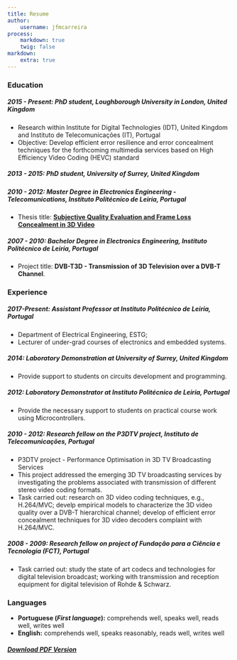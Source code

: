 ```yaml
---
title: Resume
author:
    username: jfmcarreira
process:
    markdown: true
    twig: false
markdown:
    extra: true
---
```



### **Education**

##### **2015 - Present: PhD student, Loughborough University in London, United Kingdom**
+ Research within Institute for Digital Technologies (IDT), United Kingdom and  Instituto de Telecomunicações (IT), Portugal
+ Objective: Develop efficient error resilience and error concealment techniques for the forthcoming multimedia services based on High Efficiency Video Coding (HEVC) standard

##### **2013 - 2015: PhD student, University of Surrey, United Kingdom**

##### **2010 - 2012: Master Degree in Electronics Engineering - Telecomunications, Instituto Politécnico de Leiria, Portugal**
+ Thesis title: [**Subjective Quality Evaluation and Frame Loss Concealment in 3D Video**](/user/media/master_thesis_jcarreira.pdf)

##### **2007 - 2010: Bachelor Degree in Electronics Engineering, Instituto Politécnico de Leiria, Portugal**
+ Project title: **DVB-T3D - Transmission of 3D Television over a DVB-T Channel**.



### **Experience**

##### **2017-Present: Assistant Professor at Instituto Politécnico de Leiria, Portugal**
+ Department of Electrical Engineering, ESTG;
+ Lecturer of under-grad courses of electronics and embedded systems.

##### **2014: Laboratory Demonstration at University of Surrey, United Kingdom**
+ Provide  support to students on circuits development and programming.

##### **2012: Laboratory Demonstrator at Instituto Politécnico de Leiria, Portugal**
+ Provide the necessary support to students on practical course work using Microcontrollers.

##### **2010 - 2012: Research fellow on the P3DTV project, Instituto de Telecomunicações, Portugal**
+ P3DTV project - Performance Optimisation in 3D TV Broadcasting Services
+ This project addressed the emerging 3D TV broadcasting services by investigating the problems associated with transmission of different stereo video coding formats.
+ Task carried out: research  on 3D video coding techniques, e.g., H.264/MVC; develp empirical models to characterize the 3D video quality over a DVB-T hierarchical channel; develop of efficient error concealment techniques for 3D video decoders complaint with H.264/MVC.

##### **2008 - 2009: Research fellow on project of Fundação para a Ciência e Tecnologia (FCT), Portugal**
+ Task carried out:  study the state of art codecs and technologies for digital television broadcast; working with transmission and reception equipment for digital television of Rohde & Schwarz.



### **Languages**
+ **Portuguese (*First language*):** comprehends well, speaks well, reads well, writes well
+ **English:** comprehends well, speaks reasonably, reads well, writes well



##### [Download PDF Version](cv_joao_carreira_two_columns.pdf)
